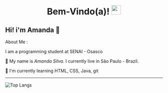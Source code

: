 <h1 align="center">
  Bem-Vindo(a)!
  <img src="https://media.giphy.com/media/hvRJCLFzcasrR4ia7z/giphy.gif" width="30"/>
</h1>

## Hi! i'm Amanda 👋

About Me :

I am a programming student at SENAI - Osasco 

🌱 My name is _Amanda Silva_. I currently live in São Paulo - Brazil.

🔭 I'm currently learning HTML, CSS, Java, git

---

![Top Langs](https://github-readme-stats.vercel.app/api/top-langs/?username=MandySilv&layout=compact&theme=dark&border=3A218B)
